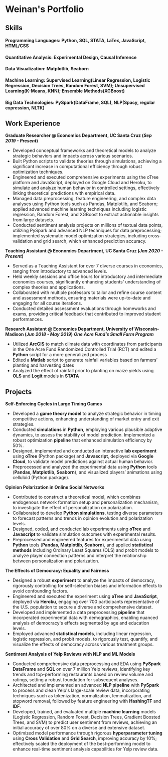 # Weinan's Portfolio
## Skills
#### Programming Languages: Python, SQL, STATA, LaTex, JavaScript, HTML/CSS
#### Quantitative Analysis: Experimental Design, Causal Inference
#### Data Visualization: Matplotlib, Seaborn
#### Machine Learning: Supervised Learning(Linear Regression, Logistic Regression, Decision Trees, Random Forest, SVM); Unsupervised Learning(K-Means, KNN); Ensemble Methods(XGBoost)
#### Big Data Technologies: PySpark(DataFrame, SQL), NLP(Spacy, regular expression, NLTK)

## Work Experience
**Graduate Researcher @ Economics Department, UC Santa Cruz (_Sep 2019 - Present_)**
- Developed conceptual frameworks and theoretical models to analyze strategic behaviors and impacts across various scenarios.
- Built Python scripts to validate theories through simulations, achieving a significant increase in computational efficiency through robust optimization techniques.
- Engineered and executed comprehensive experiments using the oTree platform and JavaScript, deployed on Google Cloud and Heroku, to simulate and analyze human behavior in controlled settings, effectively linking theoretical predictions with empirical data.
- Managed data preprocessing, feature engineering, and complex data analyses using Python tools such as Pandas, Matplotlib, and Seaborn; applied advanced machine learning techniques including logistic regression, Random Forest, and XGBoost to extract actionable insights from large datasets.
- Conducted sentiment analysis projects on millions of textual data points, utilizing PySpark and advanced NLP techniques for data preprocessing; implemented systematic model optimization strategies, including cross-validation and grid search, which enhanced prediction accuracy.

**Teaching Assistant @ Economics Department, UC Santa Cruz (_Jan 2020 - Present_)**
- Served as a Teaching Assistant for over 7 diverse courses in economics, ranging from introductory to advanced levels.
- Held weekly sessions and office hours for introductory and intermediate economics courses, significantly enhancing students' understanding of complex theories and applications.
- Collaborated with multiple professors to tailor and refine course content and assessment methods, ensuring materials were up-to-date and engaging for all course iterations.
- Conducted detailed assessment evaluations through homeworks and exams, providing critical feedback that contributed to improved student performances.

**Research Assistant @ Economics Department, University of Wisconsin-Madison (_Jun 2018 - May 2019_)**
**_One Acre Fund’s Small Farm Program_**
- Utilized **ArcGIS** to match climate data with coordinates from participants in the One Acre Fund Randomized Controlled Trial (RCT) and edited a **Python** script for a more generalized process
- Edited a **Matlab** script to generate rainfall variables based on farmers’ planting and harvesting dates
- Analyzed the effect of rainfall prior to planting on maize yields using **OLS** and **Logit** models in **STATA**

## Projects

**Self-Enforcing Cycles in Large Timing Games**
- Developed a **game theory model** to analyze strategic behavior in timing competitive actions, enhancing understanding of market entry and exit strategies.
- Conducted **simulations** in **Python**, employing various plausible adaptive dynamics, to assess the stability of model prediction. Implemented a robust optimization **pipeline** that enhanced simulation efficiency by 50%. 
- Designed, implemented and conducted an interactive **lab experiment** using **oTree** (Python package) and **Javascript**, deployed via **Google Cloud**, to validate model predictions against actual human behavior.
- Preprocessed and analyzed the experimental data using **Python** tools (**Pandas, Matplotlib, Seaborn**), and visualized players’ animations using celluloid (Python package).

**Opinion Polarization in Online Social Networks**
- Contributed to construct a theoretical model, which combines endogenous network formation setup and personalization mechanism, to investigate the effect of personalization on polarization.
- Collaborated to develop **Python simulations**, testing diverse parameters to forecast patterns and trends in opinion evolution and polarization levels.
- Designed, coded, and conducted lab experiments using **oTree** and **Javascript** to validate simulation outcomes with experimental results.
- Preprocessed and engineered features for experimental data using **Python** tools (**Pandas, Matplotlib, Seaborn**), and applied **statistical methods** including Ordinary Least Squares (OLS) and probit models to analyze player connection patterns and interpret the relationship between personalization and polarization.

**The Effects of Democracy: Equality and Fairness**
- Designed a robust **experiment** to analyze the impacts of democracy, rigorously controlling for self-selection biases and information effects to avoid confounding factors.
- Engineered and executed the experiment using **oTree** and **JavaScript**, deployed via **Heroku**, engaging over 700 participants representative of the U.S. population to secure a diverse and comprehensive dataset.
- Developed and implemented a data preprocessing **pipeline** that incorperated experimental data with demographics, enabling nuanced analysis of democracy's effects segmented by age and education levels.
- Employed advanced **statistical models**, including linear regression, logistic regression, and probit models, to rigorously test, quantify, and visualize the effects of democracy across various treatment groups.

**Sentiment Analysis of Yelp Reviews with NLP and ML Models**
- Conducted comprehensive data preprocessing and EDA using **PySpark DataFrame** and **SQL** on over 7 million Yelp reviews, identifying key trends and top-performing restaurants based on review volume and ratings, setting a robust foundation for subsequent analyses.
- Architected and implemented an advanced **NLP pipeline** with **PySpark** to process and clean Yelp's large-scale review data, incorporating techniques such as tokenization, normalization, lemmatization, and stopword removal, followed by feature engineering with **HashingTF** and **IDF**.
- Developed, trained, and evaluated multiple **machine learning** models (Logistic Regression, Random Forest, Decision Trees, Gradient Boosted Trees, and SVM) to predict user sentiment from reviews, achieving an initial accuracy of over 80% on a diverse and extensive dataset.
- Optimized model performance through rigorous **hyperparameter tuning** using **Cross Validation** and **Grid Search**, improving accuracy by 10%; effectively scaled the deployment of the best-performing model to enhance real-time sentiment analysis capabilities for Yelp review data.



